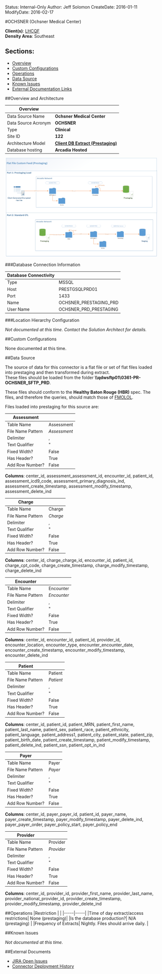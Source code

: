 Status: Internal-Only
Author: Jeff Solomon
CreateDate: 2016-01-11
ModifyDate: 2016-02-17


#OCHSNER (Ochsner Medical Center)

**Client(s)**: [LHCQF](../LHCQF.md)  
**Density Area**: Southeast   

## Sections:
* [Overview](#overview-and-architecture)
* [Custom Configurations](#custom-configurations)
* [Operations](#operations)
* [Data Source](#data-source)
* [Known Issues](#known-issues)
* [External Documentation Links](#external-documents)

##Overview and Architecture

| Overview ||
|-----|-----|
| Data Source Name| **Ochsner Medical Center** |
| Data Source Acronym| **OCHSNER** |
| Type | **Clinical** |
| Site ID | **122** |
| Architecture Model | [**Client DB Extract (Prestaging)**](../../Tech_Delivery/Standard-Implementations/Client-DB-Extract-Prestaging.md)|
| Database hosting | **Arcadia Hosted** |


<a href="../../../img/Connector-Client-DB-Extract-Prestaging.png">![](../../img/Connector-Client-DB-Extract-Prestaging.png)</a>

###Database Connection Information  

|Database Connectivity||
|-----|-----|
|Type|MSSQL|
|Host|PRESTGSQLPRD01|
|Port|1433|
|Name|OCHSNER_PRESTAGING_PRD|
|User Name|OCHSNER_PRD_PRESTAGING|  


###Location Hierarchy Configuration

*Not documented at this time. Contact the Solution Architect for details.*

##Custom Configurations

None documented at this time. 

##Data Source

The source of data for this connector is a flat file or set of flat files loaded into prestaging and then transformed during extract.  
These files should be loaded from the folder **\\\\qdwsftp01\\0361-PR-OCHSNER_SFTP_PRD**.  

These files should conform to the **Healthy Baton Rouge (HBR)** spec.  The files, and therefore the queries, should match those of [FMOLOL](./FMOLOL.md).

Files loaded into prestaging for this source are:  


|Assessment||
|-----|-----|
| Table Name | Assessment|
| File Name Pattern | _Assessment_|
| Delimiter | ,|
| Text Qualifier | "|
| Fixed Width? | False|
| Has Header? | True|
| Add Row Number? | False|  

**Columns**: center_id, assessment_assessment_id, encounter_id, patient_id, assessment_icd9_code, assessment_primary_diagnosis_ind, assessment_create_timestamp, assessment_modify_timestamp, assessment_delete_ind  

|Charge||
|-----|-----|
| Table Name | Charge|
| File Name Pattern | _Charge_|
| Delimiter | ,|
| Text Qualifier | "|
| Fixed Width? | False|
| Has Header? | True|
| Add Row Number? | False|  

**Columns**: center_id, charge_charge_id, encounter_id, patient_id, charge_cpt_code, charge_create_timestamp, charge_modify_timestamp, charge_delete_ind  

|Encounter||
|-----|-----|
| Table Name | Encounter|
| File Name Pattern | _Encounter_|
| Delimiter | ,|
| Text Qualifier | "|
| Fixed Width? | False|
| Has Header? | True|
| Add Row Number? | False|  

**Columns**: center_id, encounter_id, patient_id, provider_id, encounter_location, encounter_type, encounter_encounter_date, encounter_create_timestamp, encounter_modify_timestamp, encounter_delete_ind  

|Patient||
|-----|-----|
| Table Name | Patient|
| File Name Pattern | _Patient_|
| Delimiter | ,|
| Text Qualifier | "|
| Fixed Width? | False|
| Has Header? | True|
| Add Row Number? | False|  

**Columns**: center_id, patient_id, patient_MRN, patient_first_name, patient_last_name, patient_sex, patient_race, patient_ethnicity, patient_language, patient_address1, patient_city, patient_state, patient_zip, patient_birth_date, patient_create_timestamp, patient_modify_timestamp, patient_delete_ind, patient_ssn, patient_opt_in_ind  

|Payer||
|-----|-----|
| Table Name | Payer|
| File Name Pattern | _Payer_|
| Delimiter | ,|
| Text Qualifier | "|
| Fixed Width? | False|
| Has Header? | True|
| Add Row Number? | False|  

**Columns**: center_id, payer_payer_id, patient_id, payer_name, payer_create_timestamp, payer_modify_timestamp, payer_delete_ind, payer_payer_order, payer_policy_start, payer_policy_end  

|Provider||
|-----|-----|
| Table Name | Provider|
| File Name Pattern | _Provider_|
| Delimiter | ,|
| Text Qualifier | "|
| Fixed Width? | False|
| Has Header? | True|
| Add Row Number? | False|  

**Columns**: center_id, provider_id, provider_first_name, provider_last_name, provider_national_provider_id, provider_create_timestamp, provider_modify_timestamp, provider_delete_ind  

##Operations
|Restriction | |
|-----|-----|
|Time of day extract/access restrictions| None (prestaging)|
|Is the database production?| N/A (prestaging)  |
|Frequency of Extracts| Nightly. Files should arrive daily. |

##Known Issues

*Not documented at this time.*

##External Documents
- [JIRA Open Issues](https://jira.arcadiasolutions.com/issues/?jql=(labels%20%3D%20OCHSNER%20or%20%22Data%20Source%20Acronym%22%20~%20OCHSNER)%20and%20status%20!%3D%20Closed)
- [Connector Deployment History](https://github.com/arcadia/qdw/wiki/connector-version)
